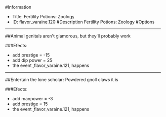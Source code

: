 #Information
 - Title: Fertility Potions: Zoology
 - ID: flavor_varaine.120
#Description
Fertility Potions: Zoology
#Options

___
##Animal genitals aren't glamorous, but they'll probably work

###Efects:<ul><li>add prestige = -15</li><li>add dip power = 25</li><li>the event ˻flavor_varaine.121˼ happens</li></ul>

___
##Entertain the lone scholar: Powdered gnoll claws it is

###Efects:<ul><li>add manpower = -3</li><li>add prestige = 15</li><li>the event ˻flavor_varaine.121˼ happens</li></ul>
